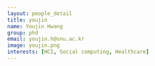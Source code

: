 ```yaml
---
layout: people_detail
title: youjin
name: Youjin Hwang
group: phd
email: youjin.h@snu.ac.kr 
image: youjin.png
interests: [HCI, Social computing, Healthcare]
---
```

